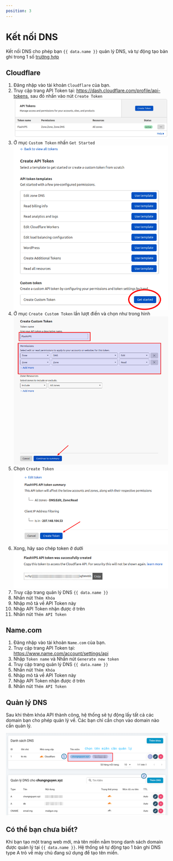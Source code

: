 ```yaml
---
position: 3
---
```


<script setup>
import { data } from '../../.vitepress/config.data.ts'
</script>

# Kết nối DNS

Kết nối DNS cho phép bạn `{{ data.name }}` quản lý DNS, và tự động tạo bản ghi trong 1 số [trường hợp](#co-the-ban-chua-biet)

## Cloudflare

1. Đăng nhập vào tài khoản `Cloudflare` của bạn.
2. Truy cập trang API Token tại: https://dash.cloudflare.com/profile/api-tokens, sau đó nhấn vào nút `Create Token`
   ![](../../images/connect/cloudflare01.png)
3. Ở mục `Custom Token` nhấn `Get Started`
   ![](../../images/connect/cloudflare02.png)
4. Ở mục `Create Custom Token` lần lượt điền và chọn như trong hình
   ![](../../images/connect/cloudflare03.png)
5. Chọn `Create Token`
   ![](../../images/connect/cloudflare04.png)
6. Xong, hãy sao chép token ở dưới
   ![](../../images/connect/cloudflare05.png)
7. Truy cập trang <a :href="data.url + '/user/dns'" target="_blank">quản lý DNS</a> `{{ data.name }}`
8. Nhấn nút `Thêm Khóa`
9. Nhập mô tả về API Token này
10. Nhập API Token nhận được ở trên
11. Nhấn nút `Thêm API Token`

## Name.com

1. Đăng nhập vào tài khoản `Name.com` của bạn.
2. Truy cập trang API Token tại: https://www.name.com/account/settings/api
3. Nhập `Token name` và Nhấn nút `Generate new token`
4. Truy cập trang <a :href="data.url + '/user/dns'" target="_blank">quản lý DNS</a> `{{ data.name }}`
5. Nhấn nút `Thêm Khóa`
6. Nhập mô tả về API Token này
7. Nhập API Token nhận được ở trên
8. Nhấn nút `Thêm API Token`

## Quản lý DNS

Sau khi thêm khóa API thành công, hệ thống sẽ tự động lấy tất cả các domain bạn cho phép quản lý về.
Các bạn chỉ cần chọn vào domain nào cần quản lý.

![](../../images/connect/cloudflare06.png)

## Có thể bạn chưa biết?

Khi bạn tạo một trang web mới, mà tên miền nằm trong danh sách domain được quản lý tại `{{ data.name }}`.
Hệ thống sẽ tự động tạo 1 bản ghi DNS type A trỏ về máy chủ đang sử dụng để tạo tên miền.
